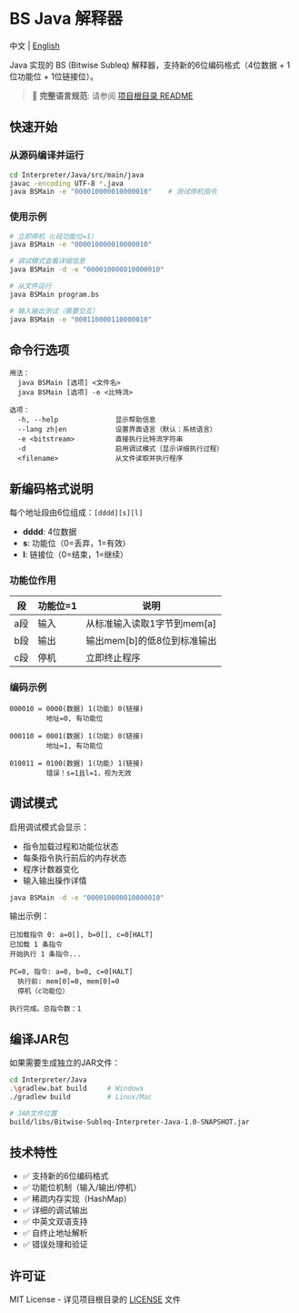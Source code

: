 # BS Java 解释器

中文 | [English](README_EN.md) 

Java 实现的 BS (Bitwise Subleq) 解释器，支持新的6位编码格式（4位数据 + 1位功能位 + 1位链接位）。

> 📖 **完整语言规范**: 请参阅 [项目根目录 README](../../README.md)

## 快速开始

### 从源码编译并运行

```bash
cd Interpreter/Java/src/main/java
javac -encoding UTF-8 *.java
java BSMain -e "000010000010000010"    # 测试停机指令
```

### 使用示例

```bash
# 立即停机（c段功能位=1）
java BSMain -e "000010000010000010"

# 调试模式查看详细信息
java BSMain -d -e "000010000010000010"

# 从文件运行
java BSMain program.bs

# 输入输出测试（需要交互）
java BSMain -e "000110000110000010"
```

## 命令行选项

```
用法：
  java BSMain [选项] <文件名>
  java BSMain [选项] -e <比特流>

选项：
  -h, --help              显示帮助信息
  --lang zh|en            设置界面语言（默认：系统语言）
  -e <bitstream>          直接执行比特流字符串
  -d                      启用调试模式（显示详细执行过程）
  <filename>              从文件读取并执行程序
```

## 新编码格式说明

每个地址段由6位组成：`[dddd][s][l]`
- **dddd**: 4位数据
- **s**: 功能位（0=丢弃，1=有效）
- **l**: 链接位（0=结束，1=继续）

### 功能位作用

| 段 | 功能位=1 | 说明 |
|----|---------|------|
| a段 | 输入 | 从标准输入读取1字节到mem[a] |
| b段 | 输出 | 输出mem[b]的低8位到标准输出 |
| c段 | 停机 | 立即终止程序 |

### 编码示例

```
000010 = 0000(数据) 1(功能) 0(链接)
         地址=0, 有功能位

000110 = 0001(数据) 1(功能) 0(链接)
         地址=1, 有功能位

010011 = 0100(数据) 1(功能) 1(链接)
         错误！s=1且l=1，视为无效
```

## 调试模式

启用调试模式会显示：
- 指令加载过程和功能位状态
- 每条指令执行前后的内存状态
- 程序计数器变化
- 输入输出操作详情

```bash
java BSMain -d -e "000010000010000010"
```

输出示例：
```
已加载指令 0: a=0[], b=0[], c=0[HALT]
已加载 1 条指令
开始执行 1 条指令...

PC=0, 指令: a=0, b=0, c=0[HALT]
  执行前: mem[0]=0, mem[0]=0
  停机（c功能位）

执行完成。总指令数：1
```

## 编译JAR包

如果需要生成独立的JAR文件：

```bash
cd Interpreter/Java
.\gradlew.bat build     # Windows
./gradlew build         # Linux/Mac

# JAR文件位置
build/libs/Bitwise-Subleq-Interpreter-Java-1.0-SNAPSHOT.jar
```

## 技术特性

- ✅ 支持新的6位编码格式
- ✅ 功能位机制（输入/输出/停机）
- ✅ 稀疏内存实现（HashMap）
- ✅ 详细的调试输出
- ✅ 中英文双语支持
- ✅ 自终止地址解析
- ✅ 错误处理和验证

## 许可证

MIT License - 详见项目根目录的 [LICENSE](../../LICENSE) 文件
